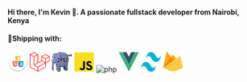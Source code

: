 <h4 align="left">Hi there, I'm Kevin 👋. A passionate fullstack developer from Nairobi, Kenya</h4>
<h4 align="left">🌱Shipping with:</h4>
<p align="left"> 
<a rel="noreferrer"> 
<img src="hcj.png" alt="php" width="40" height="40"/> 
</a> 
  <a rel="noreferrer"> 
<img src="laravel.png" alt="php" width="40" height="40"/> 
</a> 
  <a rel="noreferrer"> 
<img src="php.jpg" alt="php" width="40" height="40"/> 
</a> 
  <a rel="noreferrer"> 
<img src="jss.png" alt="php" width="40" height="40"/> 
</a> 
  <a rel="noreferrer"> 
<img src="https://d33wubrfki0l68.cloudfront.net/554c3b0e09cf167f0281fda839a5433f2040b349/ecfc9/img/header_logo.svg" alt="php" width="40" height="40"/> 
</a>   <a rel="noreferrer"> 
<img src="vue.svg" alt="php" width="40" height="40"/> 
</a>   <a rel="noreferrer"> 
<img src="tailwind.svg" alt="php" width="40" height="40"/> 
</a>   <a rel="noreferrer"> 
<img src="firebase.svg" alt="php" width="40" height="40"/> 
</a> 
</p>
<!--START_SECTION:waka--><!--END_SECTION:waka-->

